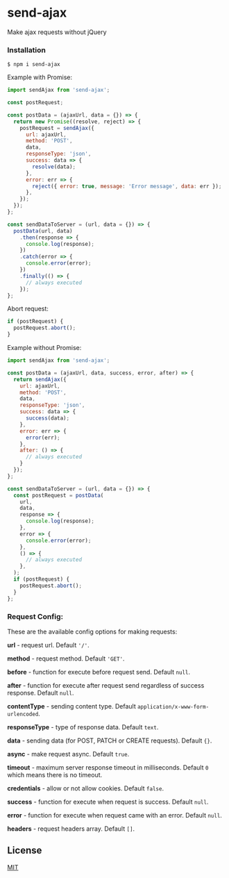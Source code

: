 # send-ajax
Make ajax requests without jQuery

### Installation
```$xslt
$ npm i send-ajax
```

Example with Promise:

```js
import sendAjax from 'send-ajax';

const postRequest;

const postData = (ajaxUrl, data = {}) => {
  return new Promise((resolve, reject) => {
    postRequest = sendAjax({
      url: ajaxUrl,
      method: 'POST',
      data,
      responseType: 'json',
      success: data => {
        resolve(data);
      },
      error: err => {
        reject({ error: true, message: 'Error message', data: err });
      },
    });
  });
};

const sendDataToServer = (url, data = {}) => {
  postData(url, data)
    .then(response => {
      console.log(response);
    })
    .catch(error => {
      console.error(error);
    })
    .finally(() => {
      // always executed
    });
};
```

Abort request:
```js
if (postRequest) {
  postRequest.abort();
}
```

Example without Promise:

```js
import sendAjax from 'send-ajax';

const postData = (ajaxUrl, data, success, error, after) => {
  return sendAjax({
    url: ajaxUrl,
    method: 'POST',
    data,
    responseType: 'json',
    success: data => {
      success(data);
    },
    error: err => {
      error(err);
    },
    after: () => {
      // always executed
    }
  });
};

const sendDataToServer = (url, data = {}) => {
  const postRequest = postData(
    url,
    data,
    response => {
      console.log(response);
    },
    error => {
      console.error(error);
    },
    () => {
      // always executed
    },
  );
  if (postRequest) {
    postRequest.abort();
  }
};
```

### Request Config:
These are the available config options for making requests:

**url** - request url. Default ``'/'``.

**method** - request method. Default ```'GET'```.

**before** - function for execute before request send. Default ```null```.

**after** - function for execute after request send regardless of success response. Default ```null```.

**contentType** - sending content type. Default ```application/x-www-form-urlencoded```.

**responseType** - type of response data. Default ```text```.

**data** - sending data (for POST, PATCH or CREATE requests). Default ```{}```.

**async** - make request async. Default ```true```.

**timeout** - maximum server response timeout in milliseconds. Default ```0``` which means there is no timeout.

**credentials** - allow or not allow cookies. Default ```false```.

**success** - function for execute when request is success. Default ```null```.

**error** - function for execute when request came with an error. Default ```null```.

**headers** - request headers array. Default ```[]```.

## License

[MIT](https://github.com/axios/axios/blob/HEAD/LICENSE)
